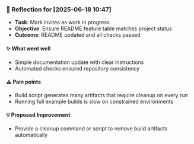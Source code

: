 ### :book: Reflection for [2025-06-18 10:47]
  - **Task**: Mark invites as work in progress
  - **Objective**: Ensure README feature table matches project status
  - **Outcome**: README updated and all checks passed

#### :sparkles: What went well
  - Simple documentation update with clear instructions
  - Automated checks ensured repository consistency

#### :warning: Pain points
  - Build script generates many artifacts that require cleanup on every run
  - Running full example builds is slow on constrained environments

#### :bulb: Proposed Improvement
  - Provide a cleanup command or script to remove build artifacts automatically
